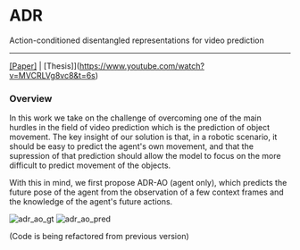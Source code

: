 # ADR
Action-conditioned disentangled representations for video prediction

--------------------

[[Paper]](https://arxiv.org/abs/1910.02564) | [Thesis]](https://www.youtube.com/watch?v=MVCRLVg8vc8&t=6s)

### Overview
In this work we take on the challenge of overcoming one of the main hurdles in the field of video prediction which is the prediction of object movement. 
The key insight of our solution is that, in a robotic scenario, it should be easy to predict the agent's own movement, and that the supression of that prediction should allow the model to focus on the more difficult to predict movement of the objects.

With this in mind, we first propose ADR-AO (agent only), which predicts the future pose of the agent from the observation of a few context frames and the knowledge of the agent's future actions. 

![adr_ao_gt](https://web.ist.utl.pt/ist181063/vp_examples/adr_ao/ex1/gt.gif) ![adr_ao_pred](https://web.ist.utl.pt/ist181063/vp_examples/adr_ao/ex1/x_a.gif)



(Code is being refactored from previous version)
